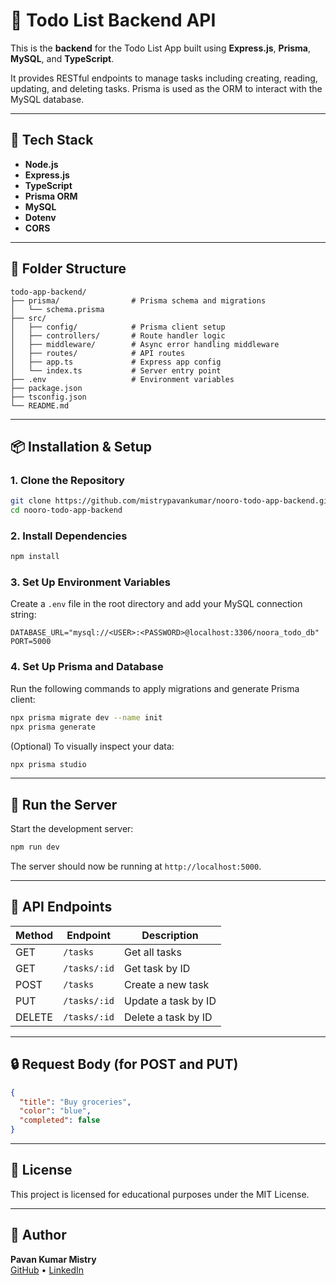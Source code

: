 # 📝 Todo List Backend API

This is the **backend** for the Todo List App built using **Express.js**, **Prisma**, **MySQL**, and **TypeScript**.

It provides RESTful endpoints to manage tasks including creating, reading, updating, and deleting tasks. Prisma is used as the ORM to interact with the MySQL database.

---

## 🚀 Tech Stack

- **Node.js**
- **Express.js**
- **TypeScript**
- **Prisma ORM**
- **MySQL**
- **Dotenv**
- **CORS**

---

## 📁 Folder Structure

```
todo-app-backend/
├── prisma/                # Prisma schema and migrations
│   └── schema.prisma
├── src/
│   ├── config/            # Prisma client setup
│   ├── controllers/       # Route handler logic
│   ├── middleware/        # Async error handling middleware
│   ├── routes/            # API routes
│   ├── app.ts             # Express app config
│   └── index.ts           # Server entry point
├── .env                   # Environment variables
├── package.json
├── tsconfig.json
└── README.md
```

---

## 📦 Installation & Setup

### 1. Clone the Repository

```bash
git clone https://github.com/mistrypavankumar/nooro-todo-app-backend.git
cd nooro-todo-app-backend
```

### 2. Install Dependencies

```bash
npm install
```

### 3. Set Up Environment Variables

Create a `.env` file in the root directory and add your MySQL connection string:

```
DATABASE_URL="mysql://<USER>:<PASSWORD>@localhost:3306/noora_todo_db"
PORT=5000
```

### 4. Set Up Prisma and Database

Run the following commands to apply migrations and generate Prisma client:

```bash
npx prisma migrate dev --name init
npx prisma generate
```

(Optional) To visually inspect your data:

```bash
npx prisma studio
```

---

## 🧪 Run the Server

Start the development server:

```bash
npm run dev
```

The server should now be running at `http://localhost:5000`.

---

## 📮 API Endpoints

| Method | Endpoint     | Description         |
| ------ | ------------ | ------------------- |
| GET    | `/tasks`     | Get all tasks       |
| GET    | `/tasks/:id` | Get task by ID      |
| POST   | `/tasks`     | Create a new task   |
| PUT    | `/tasks/:id` | Update a task by ID |
| DELETE | `/tasks/:id` | Delete a task by ID |

---

## 🔒 Request Body (for POST and PUT)

```json
{
  "title": "Buy groceries",
  "color": "blue",
  "completed": false
}
```

---

## 📄 License

This project is licensed for educational purposes under the MIT License.

---

## 🤝 Author

**Pavan Kumar Mistry**  
[GitHub](https://github.com/mistrypavankumar) • [LinkedIn](https://linkedin.com/in/pavan-kumar-mistry-5067b21b1)
